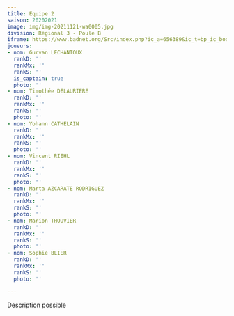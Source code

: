 ```yaml
---
title: Equipe 2
saison: 20202021
image: img/img-20211121-wa0005.jpg
division: Régional 3 - Poule B
iframe: https://www.badnet.org/Src/index.php?ic_a=656389&ic_t=bp_ic_body&eventId=12620&roundId=537609
joueurs:
- nom: Gurvan LECHANTOUX
  rankD: ''
  rankMx: ''
  rankS: ''
  is_captain: true
  photo: ''
- nom: Timothée DELAURIERE
  rankD: ''
  rankMx: ''
  rankS: ''
  photo: ''
- nom: Yohann CATHELAIN
  rankD: ''
  rankMx: ''
  rankS: ''
  photo: ''
- nom: Vincent RIEHL
  rankD: ''
  rankMx: ''
  rankS: ''
  photo: ''
- nom: Marta AZCARATE RODRIGUEZ
  rankD: ''
  rankMx: ''
  rankS: ''
  photo: ''
- nom: Marion THOUVIER
  rankD: ''
  rankMx: ''
  rankS: ''
  photo: ''
- nom: Sophie BLIER
  rankD: ''
  rankMx: ''
  rankS: ''
  photo: ''

---
```

Description possible